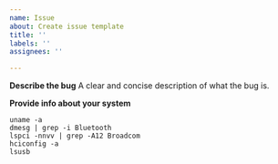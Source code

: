 ```yaml
---
name: Issue
about: Create issue template
title: ''
labels: ''
assignees: ''

---
```


**Describe the bug**
A clear and concise description of what the bug is.

**Provide info about your system**
```
uname -a
dmesg | grep -i Bluetooth
lspci -nnvv | grep -A12 Broadcom
hciconfig -a
lsusb
```
